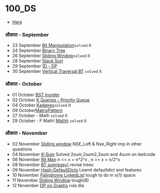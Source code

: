 # 100_DS

* [Here](https://www.geeksforgeeks.org/100-days-of-code-with-gfg-get-committed-to-a-challenge/)

### औकात - September

* 23 September [Bit Manipulation](https://practice.geeksforgeeks.org/problems/count-total-set-bits-1587115620/1)```solved``` it
* 24 September [Binary Tree](https://practice.geeksforgeeks.org/problems/cb02d40f50b0113c47cd9036e5f340bb51b32289/1)
* 26 September [Sliding Window](https://practice.geeksforgeeks.org/problems/count-occurences-of-anagrams5839/1)```solved``` it
* 28 September [Stack Sort](https://practice.geeksforgeeks.org/problems/sort-a-stack/1)
* 29 September [1D - DP](https://practice.geeksforgeeks.org/problems/2caf0501a39567d653197364a2b5c8a9f5943b7e/1)
* 30 September [Vertical Traversal BT](https://practice.geeksforgeeks.org/problems/print-a-binary-tree-in-vertical-order/1) ```solved``` it

### औकात - October
* 01 October [BST Inorder](https://practice.geeksforgeeks.org/problems/check-for-bst/1#)
* 02 October [K Queries - Priority Queue](https://practice.geeksforgeeks.org/problems/find-smallest-range-containing-elements-from-k-lists/1)
* 04 October [Kadanes](https://practice.geeksforgeeks.org/problems/maximum-difference-of-zeros-and-ones-in-binary-string4111/1)```solved``` it
* 09 October[MatrixPattern](https://leetcode.com/problems/spiral-matrix)
* 27 October - Math ```solved``` it
* 29 October - F Math! [Mathh](https://practice.geeksforgeeks.org/problems/620fb6456d6515faddd77050dfbf2821d7a94b8a/1) ```solved``` it

### औकात - November
* 02 November [Sliding window](https://practice.geeksforgeeks.org/problems/maximum-of-minimum-for-every-window-size3453/1) NSE_Left & Nse_Right imp in other questions
* 04 November [K-Sum](https://practice.geeksforgeeks.org/problems/four-elements2452/1) Solved 2sum,2sum2,3sum and 4sum on leetcode 
* 06 November [Bit Man](https://practice.geeksforgeeks.org/problems/division-without-using-multiplication-division-and-mod-operator/1#) n << x = n*2^x , n >> x = n/2^x
* 08 November [BT sum(easy)](https://practice.geeksforgeeks.org/problems/count-number-of-subtrees-having-given-sum/1#) revise trees
* 09 November [Hash-DefaultDicts](https://practice.geeksforgeeks.org/problems/974612adac31d8e35448df5879342690f841c532/1#) Learnt defaultdict and features
* 10 November [Palindrome LinkedList](https://practice.geeksforgeeks.org/problems/check-if-linked-list-is-pallindrome/1#) tough to do in o(1) space
* 11 November [Sliding Window](https://practice.geeksforgeeks.org/problems/count-the-number-of-subarrays/1) tough(8)
* 12 November [DP on Graphs](https://practice.geeksforgeeks.org/problems/possible-paths3834/1) rula dia
